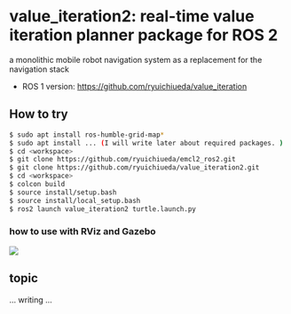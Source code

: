 # value_iteration2: real-time value iteration planner package for ROS 2

a monolithic mobile robot navigation system as a replacement for the navigation stack

* ROS 1 version: https://github.com/ryuichiueda/value_iteration

## How to try

```bash
$ sudo apt install ros-humble-grid-map*
$ sudo apt install ... (I will write later about required packages. )
$ cd <workspace>
$ git clone https://github.com/ryuichiueda/emcl2_ros2.git
$ git clone https://github.com/ryuichiueda/value_iteration2.git
$ cd <workspace>
$ colcon build
$ source install/setup.bash
$ source install/local_setup.bash
$ ros2 launch value_iteration2 turtle.launch.py
```

### how to use with RViz and Gazebo

[![](https://img.youtube.com/vi/qNjMH5Ao6QM/0.jpg)](https://www.youtube.com/watch?v=qNjMH5Ao6QM)

## topic

... writing ...

